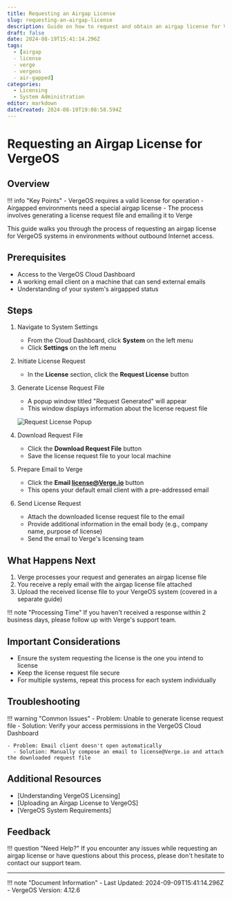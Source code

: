 ```yaml
---
title: Requesting an Airgap License
slug: requesting-an-airgap-license
description: Guide on how to request and obtain an airgap license for VergeOS Systems with no outbound Internet access
draft: false
date: 2024-08-19T15:41:14.296Z
tags:
  - [airgap
  - license
  - verge
  - vergeos
  - air-gapped]
categories:
  - Licensing
  - System Administration
editor: markdown
dateCreated: 2024-08-19T19:08:58.594Z
---
```


# Requesting an Airgap License for VergeOS

## Overview

!!! info "Key Points"
    - VergeOS requires a valid license for operation
    - Airgapped environments need a special airgap license
    - The process involves generating a license request file and emailing it to Verge

This guide walks you through the process of requesting an airgap license for VergeOS systems in environments without outbound Internet access.

## Prerequisites

- Access to the VergeOS Cloud Dashboard
- A working email client on a machine that can send external emails
- Understanding of your system's airgapped status

## Steps

1. Navigate to System Settings
   - From the Cloud Dashboard, click **System** on the left menu
   - Click **Settings** on the left menu

2. Initiate License Request
   - In the **License** section, click the **Request License** button

3. Generate License Request File
   - A popup window titled "Request Generated" will appear
   - This window displays information about the license request file
   
   ![Request License Popup](/api/placeholder/400/320)

4. Download Request File
   - Click the **Download Request File** button
   - Save the license request file to your local machine

5. Prepare Email to Verge
   - Click the **Email license@Verge.io** button
   - This opens your default email client with a pre-addressed email

6. Send License Request
   - Attach the downloaded license request file to the email
   - Provide additional information in the email body (e.g., company name, purpose of license)
   - Send the email to Verge's licensing team

## What Happens Next

1. Verge processes your request and generates an airgap license file
2. You receive a reply email with the airgap license file attached
3. Upload the received license file to your VergeOS system (covered in a separate guide)

!!! note "Processing Time"
    If you haven't received a response within 2 business days, please follow up with Verge's support team.

## Important Considerations

- Ensure the system requesting the license is the one you intend to license
- Keep the license request file secure
- For multiple systems, repeat this process for each system individually

## Troubleshooting

!!! warning "Common Issues"
    - Problem: Unable to generate license request file
      - Solution: Verify your access permissions in the VergeOS Cloud Dashboard
    
    - Problem: Email client doesn't open automatically
      - Solution: Manually compose an email to license@Verge.io and attach the downloaded request file

## Additional Resources

- [Understanding VergeOS Licensing]
- [Uploading an Airgap License to VergeOS]
- [VergeOS System Requirements]

## Feedback

!!! question "Need Help?"
    If you encounter any issues while requesting an airgap license or have questions about this process, please don't hesitate to contact our support team.

---

!!! note "Document Information"
    - Last Updated: 2024-09-09T15:41:14.296Z
    - VergeOS Version: 4.12.6
